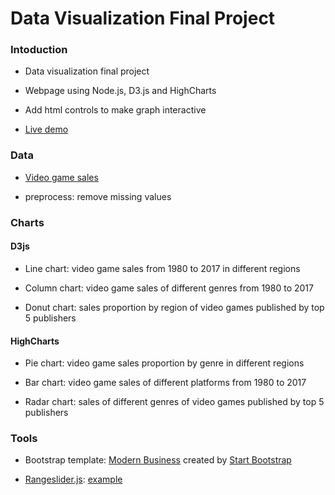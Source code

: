 # Data Visualization Final Project

### Intoduction

* Data visualization final project

* Webpage using Node.js, D3.js and HighCharts

* Add html controls to make graph interactive

* [Live demo](http://vanptain.io/portfolio/data_viz/final/index.html)

### Data

* [Video game sales](https://www.kaggle.com/gregorut/videogamesales)

* preprocess: remove missing values

### Charts

#### D3js

* Line chart: video game sales from 1980 to 2017 in different regions

* Column chart: video game sales of different genres from 1980 to 2017 

* Donut chart: sales proportion by region of video games published by top 5 publishers

#### HighCharts

* Pie chart: video game sales proportion by genre in different regions

* Bar chart: video game sales of different platforms from 1980 to 2017

* Radar chart: sales of different genres of video games published by top 5 publishers 

### Tools

* Bootstrap template: [Modern Business](https://startbootstrap.com/template-overviews/modern-business/) created by [Start Bootstrap](http://startbootstrap.com/)

* [Rangeslider.js](http://rangeslider.js.org): [example](http://codepen.io/danielmdesigns/pen/rWqbam)